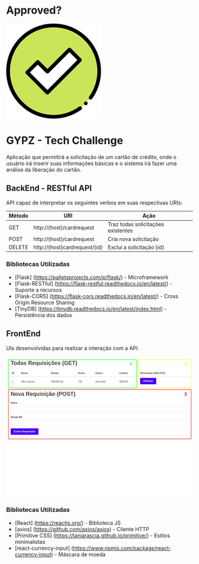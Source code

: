 # Approved?
![](https://github.com/allsou/ProcessosSeletivos/blob/master/assets/check-mark.png)

# GYPZ - Tech Challenge
Aplicação que permitirá a solicitação de um cartão de crédito, onde o usuário irá inserir suas informações básicas e o sistema irá fazer uma análise da liberação do cartão.

## BackEnd - RESTful API
API capaz de interpretar os seguintes verbos em suas respectivas URIs:

| Método    | URI                           | Ação                                      |
| --------- | ----------------------------- | ----------------------------------------- |
| GET       | http://{host}/cardrequest     | Traz todas solicitações existentes        |
| POST      | http://{host}/cardrequest     | Cria nova solicitação                     |
| DELETE    | http://{host}cardrequest/{id} | Exclui a solicitação {id}                 |

### Bibliotecas Utilizadas
* [Flask] (https://palletsprojects.com/p/flask/) - Microframework
* [Flask-RESTful] (https://flask-restful.readthedocs.io/en/latest/) - Suporte a recursos
* [Flask-CORS] (https://flask-cors.readthedocs.io/en/latest/) - Cross Origin Resource Sharing
* [TinyDB] (https://tinydb.readthedocs.io/en/latest/index.html) - Persistência dos dados

## FrontEnd
UIs desenvolvidas para realizar a interação com a API.

![](https://github.com/allsou/ProcessosSeletivos/blob/master/DMCard/tech_challenge_gypz_lab/FrontEnd/img.png)

### Bibliotecas Utilizadas
* [React] (https://reactjs.org/) - Biblioteca JS
* [axios] (https://github.com/axios/axios) - Cliente HTTP
* [Primitive CSS] (https://taniarascia.github.io/primitive/) - Estilos minimalistas
* [react-currency-input] (https://www.npmjs.com/package/react-currency-input) - Máscara de moeda

